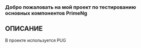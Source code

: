 ### Добро пожаловать на мой проект по тестированию основных компонентов PrimeNg

## ОПИСАНИЕ

В проекте используется PUG 
